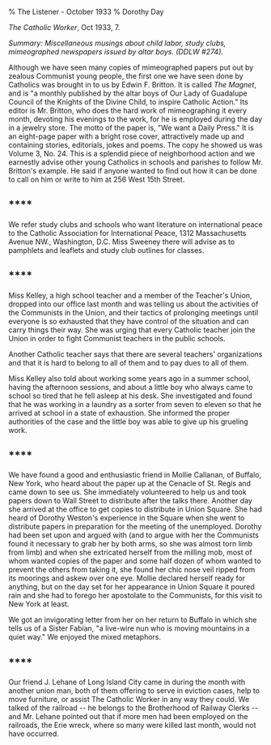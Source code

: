 % The Listener - October 1933
% Dorothy Day

*The Catholic Worker*, Oct 1933, 7.

*Summary: Miscellaneous musings about child labor, study clubs,
mimeographed newspapers issued by altar boys. (DDLW \#274).*

Although we have seen many copies of mimeographed papers put out by
zealous Communist young people, the first one we have seen done by
Catholics was brought in to us by Edwin F. Britton. It is called *The
Magnet*, and is "a monthly published by the altar boys of Our Lady of
Guadalupe Council of the Knights of the Divine Child, to inspire
Catholic Action." Its editor is Mr. Britton, who does the hard work of
mimeographing it every month, devoting his evenings to the work, for he
is employed during the day in a jewelry store. The motto of the paper
is, "We want a Daily Press." It is an eight-page paper with a bright
rose cover, attractively made up and containing stories, editorials,
jokes and poems. The copy he showed us was Volume 3, No. 24. This is a
splendid piece of neighborhood action and we earnestly advise other
young Catholics in schools and parishes to follow Mr. Britton's example.
He said if anyone wanted to find out how it can be done to call on him
or write to him at 256 West 15th Street.

## ****

We refer study clubs and schools who want literature on international
peace to the Catholic Association for International Peace, 1312
Massachusetts Avenue NW., Washington, D.C. Miss Sweeney there will
advise as to pamphlets and leaflets and study club outlines for classes.

## ****

Miss Kelley, a high school teacher and a member of the Teacher's Union,
dropped into our office last month and was telling us about the
activities of the Communists in the Union, and their tactics of
prolonging meetings until everyone is so exhausted that they have
control of the situation and can carry things their way. She was urging
that every Catholic teacher join the Union in order to fight Communist
teachers in the public schools.

Another Catholic teacher says that there are several teachers'
organizations and that it is hard to belong to all of them and to pay
dues to all of them.

Miss Kelley also told about working some years ago in a summer school,
having the afternoon sessions, and about a little boy who always came to
school so tired that he fell asleep at his desk. She investigated and
found that he was working in a laundry as a sorter from seven to eleven
so that he arrived at school in a state of exhaustion. She informed the
proper authorities of the case and the little boy was able to give up
his grueling work.

## ****

We have found a good and enthusiastic friend in Mollie Callanan, of
Buffalo, New York, who heard about the paper up at the Cenacle of St.
Regis and came down to see us. She immediately volunteered to help us
and took papers down to Wall Street to distribute after the talks there.
Another day she arrived at the office to get copies to distribute in
Union Square. She had heard of Dorothy Weston's experience in the Square
when she went to distribute papers in preparation for the meeting of the
unemployed. Dorothy had been set upon and argued with (and to argue with
her the Communists found it necessary to grab her by both arms, so she
was almost torn limb from limb) and when she extricated herself from the
milling mob, most of whom wanted copies of the paper and some half dozen
of whom wanted to prevent the others from taking it, she found her chic
nose veil ripped from its moorings and askew over one eye. Mollie
declared herself ready for anything, but on the day set for her
appearance in Union Square it poured rain and she had to forego her
apostolate to the Communists, for this visit to New York at least.

We got an invigorating letter from her on her return to Buffalo in which
she tells us of a Sister Fabian, "a live-wire nun who is moving
mountains in a quiet way." We enjoyed the mixed metaphors.

## ****

Our friend J. Lehane of Long Island City came in during the month with
another union man, both of them offering to serve in eviction cases,
help to move furniture, or assist The Catholic Worker in any way they
could. We talked of the railroad -- he belongs to the Brotherhood of
Railway Clerks -- and Mr. Lehane pointed out that if more men had been
employed on the railroads, the Erie wreck, where so many were killed
last month, would not have occurred.
